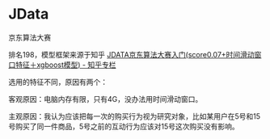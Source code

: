 # JData
京东算法大赛

排名198，模型框架来源于知乎
[JDATA京东算法大赛入门(score0.07+时间滑动窗口特征＋xgboost模型) - 知乎专栏](https://zhuanlan.zhihu.com/p/26177617)

选用的特征不同，原因有两个：

客观原因：电脑内存有限，只有4G，没办法用时间滑动窗口。

主观原因：我认为应该把每一次的购买行为视为研究对象，比如某用户在5号和15号购买了同一件商品，5号之前的互动行为应该对15号这次购买没有影响。

